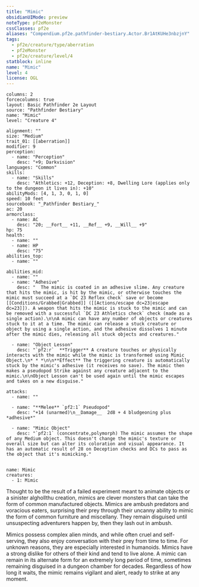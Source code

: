 ```yaml
---
title: "Mimic"
obsidianUIMode: preview
noteType: pf2eMonster
cssClasses: pf2e
aliases: "Compendium.pf2e.pathfinder-bestiary.Actor.Br1AtKUHe3nbzjnY" 
tags:
  - pf2e/creature/type/aberration
  - pf2eMonster
  - pf2e/creature/level/4
statblock: inline
name: "Mimic"
level: 4
license: OGL
---
```


```statblock
columns: 2
forcecolumns: true
layout: Basic Pathfinder 2e Layout
source: "Pathfinder Bestiary"
name: "Mimic"
level: "Creature 4"

alignment: ""
size: "Medium"
trait_01: [[aberration]]
modifier: 9
perception:
  - name: "Perception"
    desc: "+9; Darkvision"
languages: "Common"
skills:
  - name: "Skills"
    desc: "Athletics: +12, Deception: +8, Dwelling Lore (applies only to the dungeon it lives in): +10"
abilityMods: [4, 1, 3, 0, 1, 0]
speed: 10 feet
sourcebook: "_Pathfinder Bestiary_"
ac: 20
armorclass:
  - name: AC
    desc: "20; __Fort__ +11, __Ref__ +9, __Will__ +9"
hp: 75
health:
  - name: ""
  - name: HP
    desc: "75"
abilities_top:
  - name: ""

abilities_mid:
  - name: ""
  - name: "Adhesive"
    desc: "  The mimic is coated in an adhesive slime. Any creature that hits the mimic, is hit by the mimic, or otherwise touches the mimic must succeed at a `DC 23 Reflex check` save or become [[Conditions/Grabbed|Grabbed]] ([[Actions/escape dc=23|escape dc=23]]). A weapon that hits the mimic is stuck to the mimic and can be removed with a successful `DC 23 Athletics check` check (made as a single action).\n\nA mimic can have any number of objects or creatures stuck to it at a time. The mimic can release a stuck creature or object by using a single action, and the adhesive dissolves 1 minute after the mimic dies, releasing all stuck objects and creatures."

  - name: "Object Lesson"
    desc: "`pf2:r`  **Trigger** A creature touches or physically interacts with the mimic while the mimic is transformed using Mimic Object.\n* * *\n\n**Effect** The triggering creature is automatically stuck by the mimic's adhesive (it receives no save). The mimic then makes a pseudopod Strike against any creature adjacent to the mimic.\n\nObject Lesson can't be used again until the mimic escapes and takes on a new disguise."

attacks:
  - name: ""

  - name: "**Melee** `pf2:1` Pseudopod"
    desc: "+14 (unarmed)\n__Damage__  2d8 + 4 bludgeoning plus *adhesive*"

  - name: "Mimic Object"
    desc: "`pf2:1` (concentrate,polymorph) The mimic assumes the shape of any Medium object. This doesn't change the mimic's texture or overall size but can alter its coloration and visual appearance. It has an automatic result of 28 on Deception checks and DCs to pass as the object that it's mimicking."
 
```

```encounter-table
name: Mimic
creatures:
  - 1: Mimic
```



Thought to be the result of a failed experiment meant to animate objects or a sinister alghollthu creation, mimics are clever monsters that can take the form of common manufactured objects. Mimics are ambush predators and voracious eaters, surprising their prey through their uncanny ability to mimic the form of common furniture and miscellany. They remain disguised until unsuspecting adventurers happen by, then they lash out in ambush.

Mimics possess complex alien minds, and while often cruel and self-serving, they also enjoy conversation with their prey from time to time. For unknown reasons, they are especially interested in humanoids. Mimics have a strong dislike for others of their kind and tend to live alone. A mimic can remain in its alternate form for an extremely long period of time, sometimes remaining disguised in a dungeon chamber for decades. Regardless of how long it waits, the mimic remains vigilant and alert, ready to strike at any moment.
